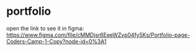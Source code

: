 # portfolio


open the link to see it in figma: https://www.figma.com/file/cMMDjsr6EeeWZvp04fy5Ks/Portfolio-page-Coders-Camp-1-Copy?node-id=0%3A1
